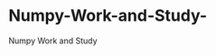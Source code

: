   # Numpy-Work-and-Study-
Numpy Work and Study 
                
                
              
                     
                  
                                                         
                             
                  
                    
                                                                                                     
                                                                                                           
                                                                                 
                                                                                                                                                                 
                                                
                                                                                                                                                                                                       
                                                                                                                                
                                                                                                                                                                                                                                                                                               
                                                                                                                                                       
                                                                                                                                                                
                                                                                                                                                                       
                                                                                                       
                                                                               
                                                                        
                    
